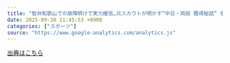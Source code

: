 ```yaml
---
title: "智弁和歌山での故障明けで実力確信…元スカウトが明かす“中日・岡田 獲得秘話” 名将「あいつはプロやで」（中日スポーツ） - Yahoo!ニュース"
date: 2025-09-30 11:45:53 +0900
categories: ["スポーツ"]
source: "https://www.google-analytics.com/analytics.js"
---
```


[出典はこちら](https://www.google-analytics.com/analytics.js)
